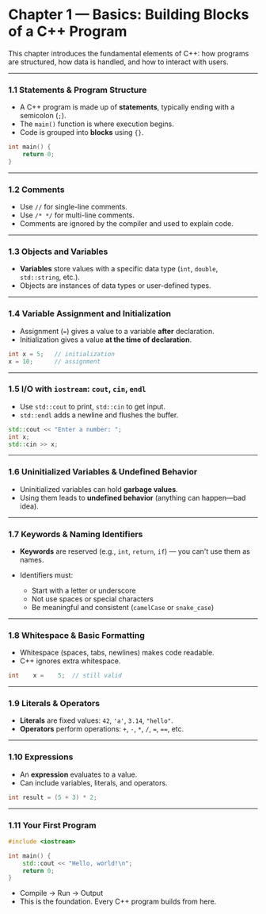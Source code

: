 # Chapter 1 — Basics: Building Blocks of a C++ Program

This chapter introduces the fundamental elements of C++: how programs are structured, how data is handled, and how to interact with users.

---

### 1.1 Statements & Program Structure

* A C++ program is made up of **statements**, typically ending with a semicolon (`;`).
* The `main()` function is where execution begins.
* Code is grouped into **blocks** using `{}`.

```cpp
int main() {
    return 0;
}
```

---

### 1.2 Comments

* Use `//` for single-line comments.
* Use `/* */` for multi-line comments.
* Comments are ignored by the compiler and used to explain code.

---

### 1.3 Objects and Variables

* **Variables** store values with a specific data type (`int`, `double`, `std::string`, etc.).
* Objects are instances of data types or user-defined types.

---

### 1.4 Variable Assignment and Initialization

* Assignment (`=`) gives a value to a variable **after** declaration.
* Initialization gives a value **at the time of declaration**.

```cpp
int x = 5;   // initialization
x = 10;      // assignment
```

---

### 1.5 I/O with `iostream`: `cout`, `cin`, `endl`

* Use `std::cout` to print, `std::cin` to get input.
* `std::endl` adds a newline and flushes the buffer.

```cpp
std::cout << "Enter a number: ";
int x;
std::cin >> x;
```

---

### 1.6 Uninitialized Variables & Undefined Behavior

* Uninitialized variables can hold **garbage values**.
* Using them leads to **undefined behavior** (anything can happen—bad idea).

---

### 1.7 Keywords & Naming Identifiers

* **Keywords** are reserved (e.g., `int`, `return`, `if`) — you can't use them as names.
* Identifiers must:

  * Start with a letter or underscore
  * Not use spaces or special characters
  * Be meaningful and consistent (`camelCase` or `snake_case`)

---

### 1.8 Whitespace & Basic Formatting

* Whitespace (spaces, tabs, newlines) makes code readable.
* C++ ignores extra whitespace.

```cpp
int    x =    5;  // still valid
```

---

### 1.9 Literals & Operators

* **Literals** are fixed values: `42`, `'a'`, `3.14`, `"hello"`.
* **Operators** perform operations: `+`, `-`, `*`, `/`, `=`, `==`, etc.

---

### 1.10 Expressions

* An **expression** evaluates to a value.
* Can include variables, literals, and operators.

```cpp
int result = (5 + 3) * 2;
```

---

### 1.11 Your First Program

```cpp
#include <iostream>

int main() {
    std::cout << "Hello, world!\n";
    return 0;
}
```

* Compile → Run → Output
* This is the foundation. Every C++ program builds from here.
